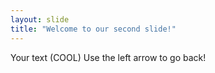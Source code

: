 ```yaml
---
layout: slide
title: "Welcome to our second slide!"
---
```

Your text (COOL)
Use the left arrow to go back!
